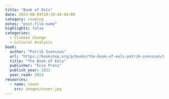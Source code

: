 ```yaml
---
title: "Book of Eels"
date: 2023-08-03T10:19:44-04:00
category: reading
notes: "post-file-name"
highlights: false
categories:
  - Climate Change
  - Cultural Analysis
book:
  author: "Patrik Svensson"
  url: "https://bookshop.org/p/books/the-book-of-eels-patrik-svensson/8032056"
  title: "The Book of Eels"
  publisher: "Ecco Press"
  publish_year: 2021
  year_read: 2023
resources:
  - name: cover
    src: images/cover.jpg
---
```


